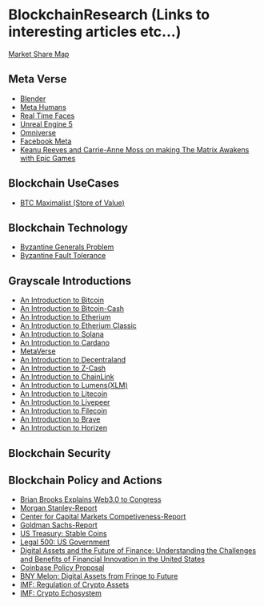 # BlockchainResearch (Links to interesting articles etc...)
<a href = "https://coin360.com/exchange/">Market Share Map</a>

## Meta Verse
<ul>
 <li><a href = https://www.blender.org/">Blender</a></li>
  <li><a href = "https://www.unrealengine.com/en-US/metahuman-creator">Meta Humans</a></li>
  <li><a href = "https://zivadynamics.com/">Real Time Faces</a></li>
  <li><a href = "https://www.unrealengine.com/en-US/unreal-engine-5">Unreal Engine 5</a></li>
  <li><a href = "https://developer.nvidia.com/nvidia-omniverse-platform">Omniverse</a></li>
  <li><a href = "https://about.fb.com/news/2021/08/introducing-horizon-workrooms-remote-collaboration-reimagined/">Facebook Meta</a></li>
  <li><a href = "https://www.youtube.com/watch?v=0OK80eljWrs">Keanu Reeves and Carrie-Anne Moss on making The Matrix Awakens with Epic Games</a></li>
</ul>



## Blockchain UseCases
<ul>
  <li><a href = "https://www.hope.com/">BTC Maximalist (Store of Value)</a></li>
 </ul>


## Blockchain Technology
<ul>
 <li><a href = "https://lamport.azurewebsites.net/pubs/byz.pdf">Byzantine Generals Problem</a></li>
 <li><a href = "https://pmg.csail.mit.edu/papers/osdi99.pdf">Byzantine Fault Tolerance</a></li>
</ul>

## Grayscale Introductions

<ul>
 <li><a href = "https://grayscale.com/wp-content/uploads/2021/08/grayscale-building-blocks-bitcoin-august-2021.pdf"> An Introduction to Bitcoin</a></li>
 <li><a href = "https://grayscale.com/wp-content/uploads/2021/08/grayscale-building-blocks-bitcoin-cash-august-2021.pdf"> An Introduction to Bitcoin-Cash</a></li>
 <li><a href = "https://grayscale.com/wp-content/uploads/2021/08/grayscale-building-blocks-ethereum-august-2021.pdf"> An Introduction to Etherium</a></li>
 <li><a href = "https://grayscale.com/wp-content/uploads/2021/08/grayscale-building-blocks-ethereum-classic-august-2021.pdf"> An Introduction to Etherium Classic</a></li>
 <li><a href = "https://grayscale.com/wp-content/uploads/2021/12/grayscale-building-blocks-solana-1.pdf"> An Introduction to Solana</a></li>
 <li><a href = "https://grayscale.com/wp-content/uploads/2021/09/CARDANO_Building-Block.pdf"> An Introduction to Cardano</a></li>
 <li><a href = "https://grayscale.com/wp-content/uploads/2021/11/Grayscale_Metaverse_Report_Nov2021.pdf"> MetaVerse</a></li>
 <li><a href = "https://grayscale.com/wp-content/uploads/2021/05/grayscale-building-blocks-decentraland-march-2021.pdf"> An Introduction to Decentraland</a></li>
 <li><a href = "https://grayscale.com/wp-content/uploads/2021/10/grayscale-building-blocks-zcash-october-2021.pdf.pdf"> An Introduction to Z-Cash</a></li>
 <li><a href = "https://grayscale.com/wp-content/uploads/2021/08/grayscale-building-blocks-chainlink-august-2021.pdf"> An Introduction to ChainLink</a></li>
 <li><a href = "https://grayscale.com/wp-content/uploads/2021/10/grayscale-building-blocks-stellar-lumens-october-2021.pdf.pdf"> An Introduction to Lumens(XLM)</a></li>
 <li><a href = "https://grayscale.com/wp-content/uploads/2021/08/grayscale-building-blocks-litecoin-august-2021.pdf"> An Introduction to Litecoin</a></li>
 <li><a href = "https://grayscale.com/wp-content/uploads/2021/05/grayscale-building-blocks-livepeer-march-2021.pdf"> An Introduction to Livepeer</a></li>
 <li><a href = "https://grayscale.com/wp-content/uploads/2021/05/grayscale-building-blocks-filecoin-march-2021.pdf"> An Introduction to Filecoin</a></li>
 <li><a href = "https://grayscale.com/wp-content/uploads/2021/05/grayscale-building-blocks-brave-march-2021.pdf"> An Introduction to Brave</a></li>
 <li><a href = "https://grayscale.com/wp-content/uploads/2021/10/grayscale-building-blocks-horizen-october-2021.pdf.pdf"> An Introduction to Horizen</a></li>
</ul>

## Blockchain Security
  
  
## Blockchain Policy and Actions
  
<ul>
 <li><a href = "https://youtu.be/pSTNhBlfV_s">Brian Brooks Explains Web3.0 to Congress</a>
 <li><a href = "https://advisor.morganstanley.com/the-elm-street-group/documents/field/e/el/elm-street-group/The%20Case%20for%20Cryptocurrency.pdf"> Morgan Stanley-Report </a></li>
 <li><a href = "https://www.uschamber.com/assets/documents/ccmc_digitalassets2021_v3.pdf"> Center for Capital Markets Competiveness-Report </a></li>
 <li><a href = "https://www.goldmansachs.com/insights/pages/crypto-a-new-asset-class-f/report.pdf"> Goldman Sachs-Report </a></li>
 <li><a href = "https://home.treasury.gov/system/files/136/StableCoinReport_Nov1_508.pdf"> US Treasury: Stable Coins </a></li>
 <li><a href = "https://www.cravath.com/a/web/f1XPajgBFUABNhTE51sdJ7/3eQYhm/legal-500-blockchain-comparative-guide-us-chapter-b.pdf"> Legal 500: US Government</a></li>
 <li><a href = "https://financialservices.house.gov/uploadedfiles/hhrg-117-ba00-20211208-sd002.pdf"> Digital Assets and the Future of Finance: Understanding the
Challenges and Benefits of Financial Innovation in the United States </a></li>
 <li><a href = "https://assets.ctfassets.net/c5bd0wqjc7v0/7FhSemtQvq4P4yS7sJCKMj/a98939d651d7ee24a56a897e2d37ef30/coinbase-digital-asset-policy-proposal.pdf"> Coinbase Policy Proposal </a></li>
  <li><a href = "https://www.bnymellon.com/content/dam/bnymellon/documents/pdf/insights/digital-assets-from-fringe-to-future.pdf"> BNY Melon: Digital Assets from Fringe to Future</a></li>
  <li><a href = "https://www.imf.org/-/media/Files/Publications/FTN063/2019/English/FTNEA2019003.ashx"> IMF: Regulation of Crypto Assets</a></li>
  <li><a href = "https://www.imf.org/-/media/Files/Publications/GFSR/2021/October/English/ch2.ashx"> IMF: Crypto Echosystem</a></li>
</ul>
  


